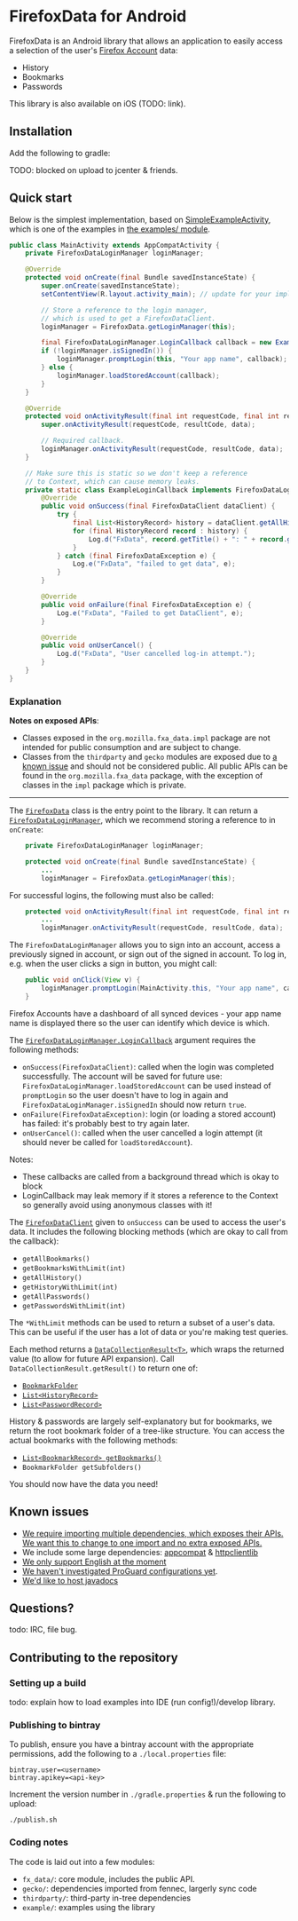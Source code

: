 # FirefoxData for Android
FirefoxData is an Android library that allows an application to easily access a
selection of the user's [Firefox Account][fxa] data:
* History
* Bookmarks
* Passwords

This library is also available on iOS (TODO: link).

## Installation
Add the following to gradle:

TODO: blocked on upload to jcenter & friends.

## Quick start
Below is the simplest implementation, based on [SimpleExampleActivity][], which
is one of the examples in [the examples/ module][example].

```java
public class MainActivity extends AppCompatActivity {
    private FirefoxDataLoginManager loginManager;

    @Override
    protected void onCreate(final Bundle savedInstanceState) {
        super.onCreate(savedInstanceState);
        setContentView(R.layout.activity_main); // update for your implementation.

        // Store a reference to the login manager,
        // which is used to get a FirefoxDataClient.
        loginManager = FirefoxData.getLoginManager(this);

        final FirefoxDataLoginManager.LoginCallback callback = new ExampleLoginCallback(this);
        if (!loginManager.isSignedIn()) {
            loginManager.promptLogin(this, "Your app name", callback);
        } else {
            loginManager.loadStoredAccount(callback);
        }
    }

    @Override
    protected void onActivityResult(final int requestCode, final int resultCode, final Intent data) {
        super.onActivityResult(requestCode, resultCode, data);

        // Required callback.
        loginManager.onActivityResult(requestCode, resultCode, data);
    }

    // Make sure this is static so we don't keep a reference
    // to Context, which can cause memory leaks.
    private static class ExampleLoginCallback implements FirefoxDataLoginManager.LoginCallback {
        @Override
        public void onSuccess(final FirefoxDataClient dataClient) {
            try {
                final List<HistoryRecord> history = dataClient.getAllHistory().getResult();
                for (final HistoryRecord record : history) {
                    Log.d("FxData", record.getTitle() + ": " + record.getURI());
                }
            } catch (final FirefoxDataException e) {
                Log.e("FxData", "failed to get data", e);
            }
        }

        @Override
        public void onFailure(final FirefoxDataException e) {
            Log.e("FxData", "Failed to get DataClient", e);
        }

        @Override
        public void onUserCancel() {
            Log.d("FxData", "User cancelled log-in attempt.");
        }
    }
}
```

### Explanation
**Notes on exposed APIs**:
* Classes exposed in the `org.mozilla.fxa_data.impl` package are not intended
for public consumption and are subject to change.
* Classes from the `thirdparty` and `gecko` modules are exposed due to [a known
issue][i-deps] and should not be considered public. All public APIs can be
found in the `org.mozilla.fxa_data` package, with the exception of classes in
the `impl` package which is private.

---

The [`FirefoxData`][ffData] class is the entry point to the library. It can
return a [`FirefoxDataLoginManager`][ffLm], which we recommend storing a
reference to in `onCreate`:
```java
    private FirefoxDataLoginManager loginManager;

    protected void onCreate(final Bundle savedInstanceState) {
        ...
        loginManager = FirefoxData.getLoginManager(this);
```

For successful logins, the following must also be called:
```java
    protected void onActivityResult(final int requestCode, final int resultCode, final Intent data) {
        ...
        loginManager.onActivityResult(requestCode, resultCode, data);
```

The `FirefoxDataLoginManager` allows you to sign into an account, access a
previously signed in account, or sign out of the signed in account. To log in,
e.g. when the user clicks a sign in button, you might call:
```java
    public void onClick(View v) {
        loginManager.promptLogin(MainActivity.this, "Your app name", callback);
    }
```

Firefox Accounts have a dashboard of all synced devices - your app name name is
displayed there so the user can identify which device is which.

The [`FirefoxDataLoginManager.LoginCallback`][ffLc] argument requires the
following methods:
* `onSuccess(FirefoxDataClient)`: called when the login was completed
successfully. The account will be saved for future use:
`FirefoxDataLoginManager.loadStoredAccount` can be used instead of
`promptLogin` so the user doesn't have to log in again and
`FirefoxDataLoginManager.isSignedIn` should now return `true`.
* `onFailure(FirefoxDataException)`: login (or loading a stored account) has
failed: it's probably best to try again later.
* `onUserCancel()`: called when the user cancelled a login attempt (it should
never be called for `loadStoredAccount`).

Notes:
* These callbacks are called from a background thread which is okay to block
* LoginCallback may leak memory if it stores a reference to the Context so
generally avoid using anonymous classes with it!

The [`FirefoxDataClient`][ffDc] given to `onSuccess` can be used to access the
user's data. It includes the following blocking methods (which are okay to call
from the callback):
* `getAllBookmarks()`
* `getBookmarksWithLimit(int)`
* `getAllHistory()`
* `getHistoryWithLimit(int)`
* `getAllPasswords()`
* `getPasswordsWithLimit(int)`

The `*WithLimit` methods can be used to return a subset of a user's data. This
can be useful if the user has a lot of data or you're making test queries.

Each method returns a [`DataCollectionResult<T>`][ffDcr], which wraps the
returned value (to allow for future API expansion). Call
`DataCollectionResult.getResult()` to return one of:
* [`BookmarkFolder`][ffBf]
* [`List<HistoryRecord>`][ffHr]
* [`List<PasswordRecord>`][ffPr]

History & passwords are largely self-explanatory but for bookmarks, we return
the root bookmark folder of a tree-like structure. You can access the actual
bookmarks with the following methods:
* [`List<BookmarkRecord> getBookmarks()`][ffBr]
* `BookmarkFolder getSubfolders()`

You should now have the data you need!

## Known issues
* [We require importing multiple dependencies, which exposes their APIs. We want
this to change to one import and no extra exposed APIs.][i-deps]
* We include some large dependencies: [appcompat][i-appcompat] &
[httpclientlib][i-httpclientlib]
* [We only support English at the moment][i-l10n]
* [We haven't investigated ProGuard configurations yet][i-proguard].
* [We'd like to host javadocs][i-javadoc]

## Questions?
todo: IRC, file bug.

## Contributing to the repository

### Setting up a build
todo: explain how to load examples into IDE (run config!)/develop library.

### Publishing to bintray
To publish, ensure you have a bintray account with the appropriate permissions,
add the following to a `./local.properties` file:
```
bintray.user=<username>
bintray.apikey=<api-key>
```

Increment the version number in `./gradle.properties` & run the following to
upload:
```
./publish.sh
```

### Coding notes
The code is laid out into a few modules:
* `fx_data/`: core module, includes the public API.
* `gecko/`: dependencies imported from fennec, largerly sync code
* `thirdparty/`: third-party in-tree dependencies
* `example/`: examples using the library


[SimpleExampleActivity]: https://github.com/mozilla-mobile/FirefoxData-android/blob/master/example/src/main/java/org/mozilla/fxa_data/example/SimpleExampleActivity.java
[example]: https://github.com/mozilla-mobile/FirefoxData-android/tree/master/example/src/main/java/org/mozilla/fxa_data/example
[fxa]: https://developer.mozilla.org/en-US/docs/Mozilla/Tech/Firefox_Accounts

[i-deps]: https://github.com/mozilla-mobile/FirefoxData-android/issues/12
[i-httpclientlib]: https://github.com/mozilla-mobile/FirefoxData-android/issues/4
[i-appcompat]: https://github.com/mozilla-mobile/FirefoxData-android/issues/13
[i-l10n]: https://github.com/mozilla-mobile/FirefoxData-android/issues/17
[i-proguard]: https://github.com/mozilla-mobile/FirefoxData-android/issues/16
[i-javadoc]: https://github.com/mozilla-mobile/FirefoxData-android/issues/18

[ffData]: https://github.com/mozilla-mobile/FirefoxData-android/blob/f245ea97eb34373b39a8ade44103dd98f3c8b27a/fxa_data/src/main/java/org/mozilla/fxa_data/FirefoxData.java#L15
[ffLm]: https://github.com/mozilla-mobile/FirefoxData-android/blob/f245ea97eb34373b39a8ade44103dd98f3c8b27a/fxa_data/src/main/java/org/mozilla/fxa_data/login/FirefoxDataLoginManager.java#L16
[ffLc]: https://github.com/mozilla-mobile/FirefoxData-android/blob/f245ea97eb34373b39a8ade44103dd98f3c8b27a/fxa_data/src/main/java/org/mozilla/fxa_data/login/FirefoxDataLoginManager.java#L94
[ffDc]: https://github.com/mozilla-mobile/FirefoxData-android/blob/f245ea97eb34373b39a8ade44103dd98f3c8b27a/fxa_data/src/main/java/org/mozilla/fxa_data/download/FirefoxDataClient.java#L15
[ffDcr]: https://github.com/mozilla-mobile/FirefoxData-android/blob/f245ea97eb34373b39a8ade44103dd98f3c8b27a/fxa_data/src/main/java/org/mozilla/fxa_data/download/DataCollectionResult.java#L9

[ffBf]: https://github.com/mozilla-mobile/FirefoxData-android/blob/f245ea97eb34373b39a8ade44103dd98f3c8b27a/fxa_data/src/main/java/org/mozilla/fxa_data/download/BookmarkFolder.java#L12
[ffBr]: https://github.com/mozilla-mobile/FirefoxData-android/blob/f245ea97eb34373b39a8ade44103dd98f3c8b27a/fxa_data/src/main/java/org/mozilla/fxa_data/download/BookmarkRecord.java#L18
[ffHr]: https://github.com/mozilla-mobile/FirefoxData-android/blob/f245ea97eb34373b39a8ade44103dd98f3c8b27a/fxa_data/src/main/java/org/mozilla/fxa_data/download/HistoryRecord.java#L9
[ffPr]: https://github.com/mozilla-mobile/FirefoxData-android/blob/f245ea97eb34373b39a8ade44103dd98f3c8b27a/fxa_data/src/main/java/org/mozilla/fxa_data/download/PasswordRecord.java#L9
